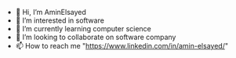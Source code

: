 - 👋 Hi, I’m AminElsayed
- 👀 I’m interested in software
- 🌱 I’m currently learning computer science
- 💞️ I’m looking to collaborate on software company
- 📫 How to reach me "https://www.linkedin.com/in/amin-elsayed/"


